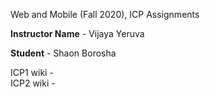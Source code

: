 Web and Mobile (Fall 2020), ICP Assignments

**Instructor Name** - Vijaya Yeruva

**Student** - Shaon Borosha

ICP1 wiki -  
ICP2 wiki - 
